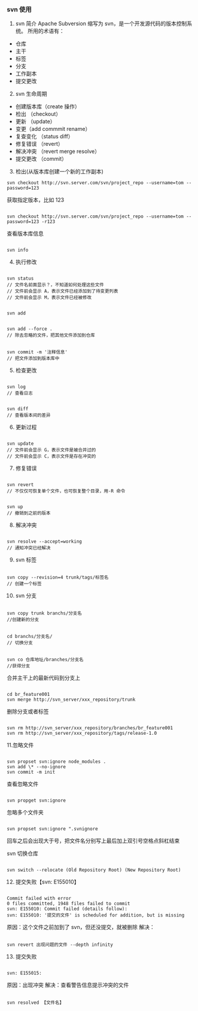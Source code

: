 ### svn 使用

1. svn 简介
   Apache Subversion 缩写为 svn，是一个开发源代码的版本控制系统。
   所用的术语有：

-   仓库
-   主干
-   标签
-   分支
-   工作副本
-   提交更改

2. svn 生命周期

-   创建版本库（create 操作）
-   检出 （checkout）
-   更新 （update）
-   变更（add commmit rename）
-   复查变化 （status diff）
-   修复错误 （revert）
-   解决冲突 （revert merge resolve）
-   提交更改 （commit）

3. 检出(从版本库创建一个新的工作副本)

```
svn checkout http://svn.server.com/svn/project_repo --username=tom --password=123
```

获取指定版本，比如 123

```

svn checkout http://svn.server.com/svn/project_repo --username=tom --password=123 -r123

```

查看版本库信息

```

svn info

```

4. 执行修改

```

svn status
// 文件名前面显示？，不知道如何处理这些文件
// 文件前会显示 A，表示文件已经添加到了待变更列表
// 文件前会显示 M，表示文件已经被修改

```

```

svn add

```

```

svn add --force .
// 除去忽略的文件，把其他文件添加到仓库

```

```

svn commit -m '注释信息'
// 把文件添加到版本库中

```

5. 检查更改

```

svn log
// 查看日志

```

```

svn diff
// 查看版本间的差异

```

6. 更新过程

```

svn update
// 文件前会显示 G，表示文件是被合并过的
// 文件前会显示 C，表示文件是存在冲突的

```

7. 修复错误

```

svn revert
// 不仅仅可恢复单个文件，也可恢复整个目录，用-R 命令

```

```

svn up
// 撤销到之前的版本

```

8. 解决冲突

```

svn resolve --accept=working
// 通知冲突已经解决

```

9. svn 标签

```

svn copy --revision=4 trunk/tags/标签名
// 创建一个标签

```

10. svn 分支

```

svn copy trunk branchs/分支名
//创建新的分支

```

```

cd branchs/分支名/
// 切换分支

```

```

svn co 仓库地址/branches/分支名
//获得分支

```

合并主干上的最新代码到分支上

```

cd br_feature001
svn merge http://svn_server/xxx_repository/trunk

```

删除分支或者标签

```

svn rm http://svn_server/xxx_repository/branches/br_feature001
svn rm http://svn_server/xxx_repository/tags/release-1.0

```

11.忽略文件

```

svn propset svn:ignore node_modules .
svn add \* --no-ignore
svn commit -m init

```

查看忽略文件

```

svn propget svn:ignore

```

忽略多个文件夹

```

svn propset svn:ignore ".svnignore

```

回车之后会出现大于号，把文件名分别写上最后加上双引号空格点斜杠结束

svn 切换仓库

```

svn switch --relocate (Old Repository Root) (New Repository Root)

```

12. 提交失败【svn: E155010】

```

Commit failed with error
0 files committed, 1948 files failed to commit
svn: E155010: Commit failed (details follow):
svn: E155010: '提交的文件' is scheduled for addition, but is missing

```

原因：这个文件之前加到了 svn，但还没提交，就被删除
解决：

```

svn revert 出现问题的文件 --depth infinity

```

13. 提交失败

```

svn: E155015:

```

原因：出现冲突
解决：查看警告信息提示冲突的文件

```

svn resolved 【文件名】

```

```

```
